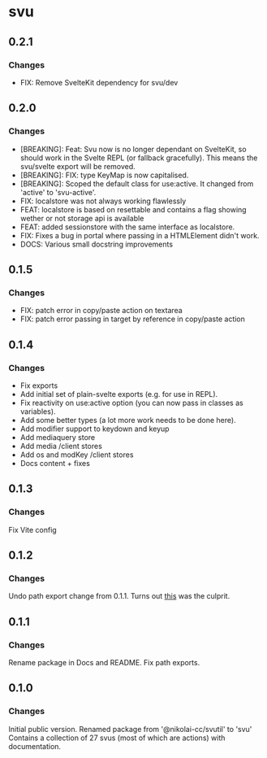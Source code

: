 # svu

## 0.2.1

### Changes

- FIX: Remove SvelteKit dependency for svu/dev

## 0.2.0

### Changes

- [BREAKING]: Feat: Svu now is no longer dependant on SvelteKit, so should work in the Svelte REPL (or fallback gracefully). This means the svu/svelte export will be removed.
- [BREAKING]: FIX: type KeyMap is now capitalised.
- [BREAKING]: Scoped the default class for use:active. It changed from 'active' to 'svu-active'.
- FIX: localstore was not always working flawlessly
- FEAT: localstore is based on resettable and contains a flag showing wether or not storage api is available
- FEAT: added sessionstore with the same interface as localstore.
- FIX: Fixes a bug in portal where passing in a HTMLElement didn't work.
- DOCS: Various small docstring improvements

## 0.1.5

### Changes

- FIX: patch error in copy/paste action on textarea
- FIX: patch error passing in target by reference in copy/paste action

## 0.1.4

### Changes

- Fix exports
- Add initial set of plain-svelte exports (e.g. for use in REPL).
- Fix reactivity on use:active option (you can now pass in classes as variables).
- Add some better types (a lot more work needs to be done here).
- Add modifier support to keydown and keyup
- Add mediaquery store
- Add media /client stores
- Add os and modKey /client stores
- Docs content + fixes

## 0.1.3

### Changes

Fix Vite config

## 0.1.2

### Changes

Undo path export change from 0.1.1. Turns out [this](https://github.com/sveltejs/kit/issues/2040) was the culprit.

## 0.1.1

### Changes

Rename package in Docs and README. Fix path exports.

## 0.1.0

### Changes

Initial public version. Renamed package from '@nikolai-cc/svutil' to 'svu' Contains a collection of 27 svus (most of which are actions) with documentation.
